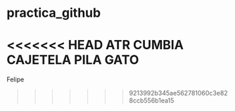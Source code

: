 # practica_github
<<<<<<< HEAD
ATR CUMBIA CAJETELA PILA GATO	
=======

Felipe
>>>>>>> 9213992b345ae562781060c3e828ccb556b1ea15
